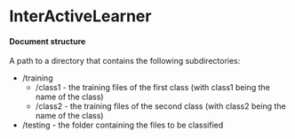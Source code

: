 # InterActiveLearner

#### Document structure

A path to a directory that contains the following subdirectories:
- /training
  - /class1 - the training files of the first class (with class1 being the name of the class)
  - /class2 - the training files of the second class (with class2 being the name of the class)
 - /testing - the folder containing the files to be classified